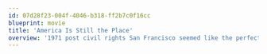 ```yaml
---
id: 07d28f23-004f-4046-b318-ff2b7c0f16cc
blueprint: movie
title: 'America Is Still the Place'
overview: '1971 post civil rights San Francisco seemed like the perfect place for a black Korean War veteran and his family to realize their dream of economic independence and his own chance to be his a "boss". Charlie Walker would soon find out how naive he was. In a city full of impostors and naysayers, he refused to take "No" for an answer. Until a catastrophic disaster opened a door that had never been open to a black man before. This is a story about what happened when he stepped through that door, with both feet!.'
---
```

